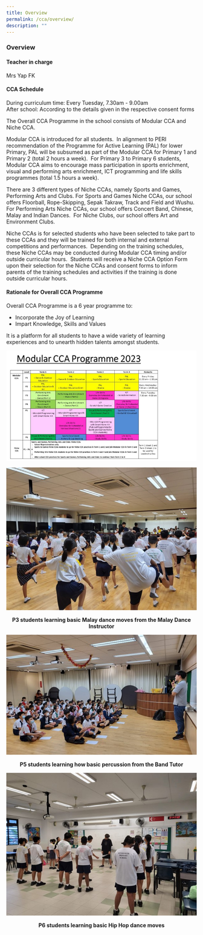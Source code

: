 ```yaml
---
title: Overview
permalink: /cca/overview/
description: ""
---
```

### Overview

#### Teacher in charge

Mrs Yap FK

#### CCA Schedule

During curriculum time: Every Tuesday, 7.30am - 9.00am <br>
After school: According to the details given in the respective consent forms

The Overall CCA Programme in the school consists of Modular CCA and Niche CCA.

Modular CCA is introduced for all students.  In alignment to PERI recommendation of the Programme for Active Learning (PAL) for lower Primary, PAL will be subsumed as part of the Modular CCA for Primary 1 and Primary 2 (total 2 hours a week).  For Primary 3 to Primary 6 students, Modular CCA aims to encourage mass participation in sports enrichment, visual and performing arts enrichment, ICT programming and life skills programmes (total 1.5 hours a week).

There are 3 different types of Niche CCAs, namely Sports and Games, Performing Arts and Clubs. For Sports and Games Niche CCAs, our school offers Floorball, Rope-Skipping, Sepak Takraw, Track and Field and Wushu. For Performing Arts Niche CCAs, our school offers Concert Band, Chinese, Malay and Indian Dances.  For Niche Clubs, our school offers Art and Environment Clubs.

Niche CCAs is for selected students who have been selected to take part to these CCAs and they will be trained for both internal and external competitions and performances.  Depending on the training schedules, these Niche CCAs may be conducted during Modular CCA timing and/or outside curricular hours.  Students will receive a Niche CCA Option Form upon their selection for the Niche CCAs and consent forms to inform parents of the training schedules and activities if the training is done outside curricular hours.

#### Rationale for Overall CCA Programme

Overall CCA Programme is a 6 year programme to:

*   Incorporate the Joy of Learning
*   Impart Knowledge, Skills and Values

It is a platform for all students to have a wide variety of learning experiences and to unearth hidden talents amongst students.

![](/images/CCA%201.jpg)

![](/images/CCA%202.jpg)

<p align="center"><b>P3 students learning basic Malay dance moves from the Malay Dance Instructor</b></p>

![](/images/CCA%203.jpg)

<p align="center"><b>P5 students learning how basic percussion from the Band Tutor </b></p>

![](/images/CCA%204.jpg)

<p align="center"><b>P6 students learning basic Hip Hop dance moves </b></p>

